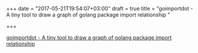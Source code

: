 +++
date = "2017-05-21T19:54:07+03:00"
draft = true
title = "goimportdot - A tiny tool to draw a graph of golang package import relationship "

+++

<p><a href="https://t.co/zXQRovSqWR">goimportdot - A tiny tool to draw a graph of golang package import relationship </a></p>